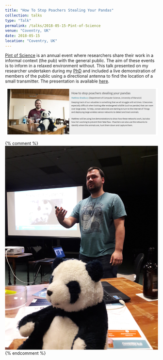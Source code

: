 ```yaml
---
title: "How To Stop Poachers Stealing Your Pandas"
collection: talks
type: "Talk"
permalink: /talks/2018-05-15-Pint-of-Science
venue: "Coventry, UK"
date: 2018-05-15
location: "Coventry, UK"
---
```


[Pint of Science](https://pintofscience.co.uk/about/) is an annual event where researchers share their work in a informal context (the pub) with the general public. The aim of these events is to inform in a relaxed environment without. This talk presented on my researcher undertaken during my [PhD](/projects/project-1-PhD) and included a live demonstration of members of the public using a directional antenna to find the location of a small transmitter. The presentation is available [here](/files/MBradbury_pint18.pptx).

![Pint of Science Website](/images/pint-of-science-Website.png)

{% comment %}
![Pint of Science Giving Presentation](/images/pint-of-science-presentation.jpg)
{% endcomment %}
